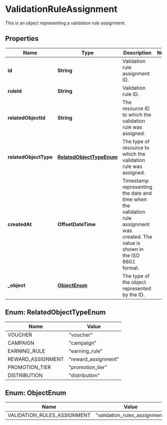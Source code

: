 

# ValidationRuleAssignment

This is an object representing a validation rule assignment.

## Properties

| Name | Type | Description | Notes |
|------------ | ------------- | ------------- | -------------|
|**id** | **String** | Validation rule assignment ID. |  |
|**ruleId** | **String** | Validation rule ID. |  |
|**relatedObjectId** | **String** | The resource ID to which the validation rule was assigned. |  |
|**relatedObjectType** | [**RelatedObjectTypeEnum**](#RelatedObjectTypeEnum) | The type of resource to which the validation rule was assigned. |  |
|**createdAt** | **OffsetDateTime** | Timestamp representing the date and time when the validation rule assignment was created. The value is shown in the ISO 8601 format. |  |
|**_object** | [**ObjectEnum**](#ObjectEnum) | The type of the object represented by the ID. |  |



## Enum: RelatedObjectTypeEnum

| Name | Value |
|---- | -----|
| VOUCHER | &quot;voucher&quot; |
| CAMPAIGN | &quot;campaign&quot; |
| EARNING_RULE | &quot;earning_rule&quot; |
| REWARD_ASSIGNMENT | &quot;reward_assignment&quot; |
| PROMOTION_TIER | &quot;promotion_tier&quot; |
| DISTRIBUTION | &quot;distribution&quot; |



## Enum: ObjectEnum

| Name | Value |
|---- | -----|
| VALIDATION_RULES_ASSIGNMENT | &quot;validation_rules_assignment&quot; |



